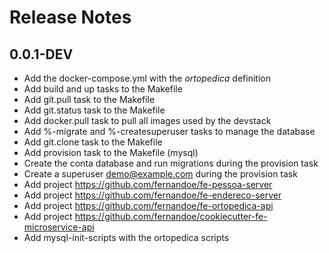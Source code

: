 # Release Notes


## 0.0.1-DEV

- Add the docker-compose.yml with the *ortopedica* definition
- Add build and up tasks to the Makefile
- Add git.pull task to the Makefile
- Add git.status task to the Makefile
- Add docker.pull task to pull all images used by the devstack
- Add %-migrate and %-createsuperuser tasks to manage the database
- Add git.clone task to the Makefile
- Add provision task to the Makefile (mysql)
- Create the conta database and run migrations during the provision task
- Create a superuser demo@example.com during the provision task
- Add project https://github.com/fernandoe/fe-pessoa-server
- Add project https://github.com/fernandoe/fe-endereco-server
- Add project https://github.com/fernandoe/fe-ortopedica-api
- Add project https://github.com/fernandoe/cookiecutter-fe-microservice-api
- Add mysql-init-scripts with the ortopedica scripts
